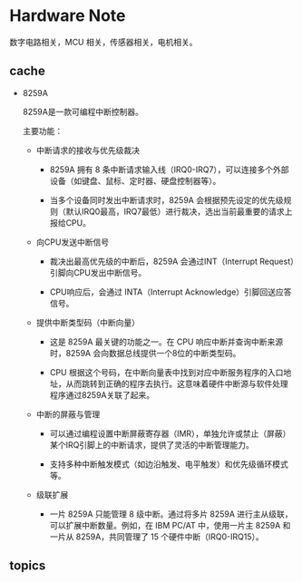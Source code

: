 # Hardware Note

数字电路相关，MCU 相关，传感器相关，电机相关。

## cache

* 8259A

    8259A是一款可编程中断控制器。

    主要功能：

    * 中断请求的接收与优先级裁决

        * 8259A 拥有 8 条中断请求输入线（IRQ0-IRQ7），可以连接多个外部设备（如键盘、鼠标、定时器、硬盘控制器等）。

        * 当多个设备同时发出中断请求时，8259A 会根据预先设定的优先级规则（默认IRQ0最高，IRQ7最低）进行裁决，选出当前最重要的请求上报给CPU。

    * 向CPU发送中断信号

        * 裁决出最高优先级的中断后，8259A 会通过INT（Interrupt Request）引脚向CPU发出中断信号。

        * CPU响应后，会通过 INTA（Interrupt Acknowledge）引脚回送应答信号。

    * 提供中断类型码（中断向量）

        * 这是 8259A 最关键的功能之一。在 CPU 响应中断并查询中断来源时，8259A 会向数据总线提供一个8位的中断类型码。

        * CPU 根据这个号码，在中断向量表中找到对应中断服务程序的入口地址，从而跳转到正确的程序去执行。这意味着硬件中断源与软件处理程序通过8259A关联了起来。

    * 中断的屏蔽与管理

        * 可以通过编程设置中断屏蔽寄存器（IMR），单独允许或禁止（屏蔽）某个IRQ引脚上的中断请求，提供了灵活的中断管理能力。

        * 支持多种中断触发模式（如边沿触发、电平触发）和优先级循环模式等。

    * 级联扩展

        * 一片 8259A 只能管理 8 级中断。通过将多片 8259A 进行主从级联，可以扩展中断数量。例如，在 IBM PC/AT 中，使用一片主 8259A 和一片从 8259A，共同管理了 15 个硬件中断（IRQ0-IRQ15）。

## topics